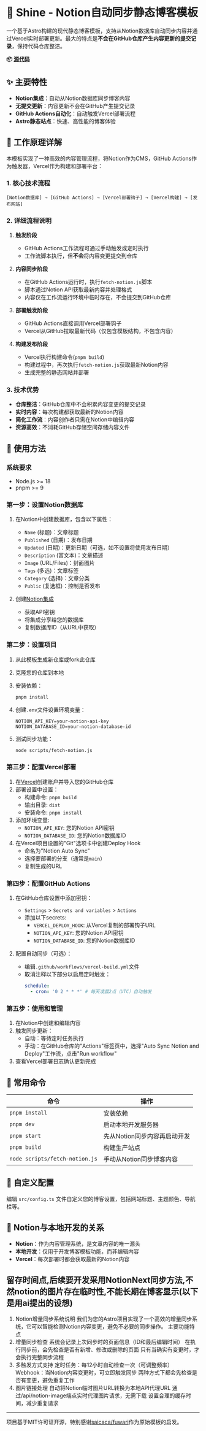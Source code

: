 # 🌟 Shine - Notion自动同步静态博客模板

一个基于Astro构建的现代静态博客模板，支持从Notion数据库自动同步内容并通过Vercel实时部署更新。最大的特点是**不会在GitHub仓库产生内容更新的提交记录**，保持代码仓库整洁。

**📦 [源代码](https://github.com/your-username/shine)**

## ✨ 主要特性

* **Notion集成**：自动从Notion数据库同步博客内容
* **无提交更新**：内容更新不会在GitHub产生提交记录
* **GitHub Actions自动化**：自动触发Vercel部署流程
* **Astro静态站点**：快速、高性能的博客体验

## 🔄 工作原理详解

本模板实现了一种高效的内容管理流程，将Notion作为CMS，GitHub Actions作为触发器，Vercel作为构建和部署平台：

### 1. 核心技术流程

```
[Notion数据库] → [GitHub Actions] → [Vercel部署钩子] → [Vercel构建] → [发布网站]
```

### 2. 详细流程说明

1. **触发阶段**
   - GitHub Actions工作流程可通过手动触发或定时执行
   - 工作流脚本执行，但**不会**将内容变更提交到仓库

2. **内容同步阶段**
   - 在GitHub Actions运行时，执行`fetch-notion.js`脚本
   - 脚本通过Notion API获取最新内容并处理格式
   - 内容仅在工作流运行环境中临时存在，不会提交到GitHub仓库

3. **部署触发阶段**
   - GitHub Actions直接调用Vercel部署钩子
   - Vercel从GitHub拉取最新代码（仅包含模板结构，不包含内容）

4. **构建发布阶段**
   - Vercel执行构建命令(`pnpm build`)
   - 构建过程中，再次执行`fetch-notion.js`获取最新Notion内容
   - 生成完整的静态网站并部署

### 3. 技术优势

- **仓库整洁**：GitHub仓库中不会积累内容变更的提交记录
- **实时内容**：每次构建都获取最新的Notion内容
- **简化工作流**：内容创作者只需在Notion中编辑内容
- **资源高效**：不消耗GitHub存储空间存储内容文件

## 🚀 使用方法

### 系统要求

* Node.js >= 18
* pnpm >= 9

### 第一步：设置Notion数据库

1. 在Notion中创建数据库，包含以下属性：
   - `Name` (标题)：文章标题
   - `Published` (日期)：发布日期
   - `Updated` (日期)：更新日期（可选，如不设置将使用发布日期）
   - `Description` (富文本)：文章描述
   - `Image` (URL/Files)：封面图片
   - `Tags` (多选)：文章标签
   - `Category` (选择)：文章分类
   - `Public` (复选框)：控制是否发布

2. 创建[Notion集成](https://www.notion.so/my-integrations)
   - 获取API密钥
   - 将集成分享给您的数据库
   - 复制数据库ID（从URL中获取）

### 第二步：设置项目

1. 从此模板生成新仓库或fork此仓库
2. 克隆您的仓库到本地
3. 安装依赖：
   ```bash
   pnpm install
   ```

4. 创建`.env`文件设置环境变量：
   ```
   NOTION_API_KEY=your-notion-api-key
   NOTION_DATABASE_ID=your-notion-database-id
   ```

5. 测试同步功能：
   ```bash
   node scripts/fetch-notion.js
   ```

### 第三步：配置Vercel部署

1. 在[Vercel](https://vercel.com)创建账户并导入您的GitHub仓库
2. 部署设置中设置：
   - 构建命令: `pnpm build`
   - 输出目录: `dist`
   - 安装命令: `pnpm install`
3. 添加环境变量:
   - `NOTION_API_KEY`: 您的Notion API密钥
   - `NOTION_DATABASE_ID`: 您的Notion数据库ID
4. 在Vercel项目设置的"Git"选项卡中创建Deploy Hook
   - 命名为"Notion Auto Sync"
   - 选择要部署的分支（通常是`main`）
   - 复制生成的URL

### 第四步：配置GitHub Actions

1. 在GitHub仓库设置中添加密钥：
   - `Settings` > `Secrets and variables` > `Actions`
   - 添加以下secrets:
     - `VERCEL_DEPLOY_HOOK`: 从Vercel复制的部署钩子URL
     - `NOTION_API_KEY`: 您的Notion API密钥
     - `NOTION_DATABASE_ID`: 您的Notion数据库ID

2. 配置自动同步（可选）：
   - 编辑`.github/workflows/vercel-build.yml`文件
   - 取消注释以下部分以启用定时触发：
     ```yaml
     schedule:
       - cron: '0 2 * * *' # 每天凌晨2点（UTC）自动触发
     ```

### 第五步：使用和管理

1. 在Notion中创建和编辑内容
2. 触发同步更新：
   - 自动：等待定时任务执行
   - 手动：在GitHub仓库的"Actions"标签页中，选择"Auto Sync Notion and Deploy"工作流，点击"Run workflow"
3. 查看Vercel部署日志确认更新完成

## 🧞 常用命令

| 命令                          | 操作                           |
| ----------------------------- | ------------------------------ |
| `pnpm install`                | 安装依赖                       |
| `pnpm dev`                    | 启动本地开发服务器             |
| `pnpm start`                  | 先从Notion同步内容再启动开发   |
| `pnpm build`                  | 构建生产站点                   |
| `node scripts/fetch-notion.js` | 手动从Notion同步博客内容       |

## 📝 自定义配置

编辑 `src/config.ts` 文件自定义您的博客设置，包括网站标题、主题颜色、导航栏等。

## 📌 Notion与本地开发的关系

- **Notion**：作为内容管理系统，是文章内容的唯一源头
- **本地开发**：仅用于开发博客模板功能，而非编辑内容
- **Vercel**：每次部署时都会获取最新的Notion内容

## 留存时间点,后续要开发采用NotionNext同步方法,不然notion的图片存在临时性,不能长期在博客显示(以下是用ai提出的设想)
1. Notion增量同步系统说明
我们为您的Astro项目实现了一个高效的增量同步系统，它可以智能检测Notion内容变更，避免不必要的同步操作。
主要功能特点
1. 增量同步检查
系统会记录上次同步时的页面信息（ID和最后编辑时间）
在执行同步前，会先检查是否有新增、修改或删除的页面
只有当确实有变更时，才会执行完整同步流程
2. 多触发方式支持
定时任务：每12小时自动检查一次（可调整频率）
Webhook：当Notion内容变更时，可立即触发同步
两种方式下都会先检查是否有变更，避免重复工作
3. 图片链接处理
自动将Notion临时图片URL转换为本地API代理URL
通过/api/notion-image端点实时代理图片请求，无需下载
设置合理的缓存时间，减少重复请求
---

项目基于MIT许可证开源，特别感谢[saicaca/fuwari](https://github.com/saicaca/fuwari)作为原始模板的启发。 
